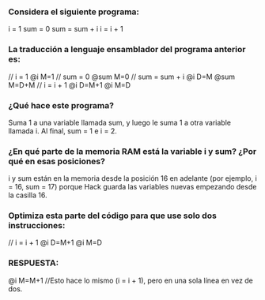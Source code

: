 ### Considera el siguiente programa:
i = 1
sum = 0
sum = sum + i
i = i + 1
​
### La traducción a lenguaje ensamblador del programa anterior es:
// i = 1
@i
M=1
// sum = 0
@sum
M=0
// sum = sum + i
@i
D=M
@sum
M=D+M
// i = i + 1
@i
D=M+1
@i
M=D
​
### ¿Qué hace este programa?
Suma 1 a una variable llamada sum, y luego le suma 1 a otra variable llamada i. Al final, sum = 1 e i = 2.
### ¿En qué parte de la memoria RAM está la variable i y sum? ¿Por qué en esas posiciones?
i y sum están en la memoria desde la posición 16 en adelante (por ejemplo, i = 16, sum = 17) porque Hack 
guarda las variables nuevas empezando desde la casilla 16.


### Optimiza esta parte del código para que use solo dos instrucciones:
// i = i + 1
@i
D=M+1
@i
M=D

### RESPUESTA:
@i 
M=M+1               //Esto hace lo mismo (i = i + 1), pero en una sola línea en vez de dos.
